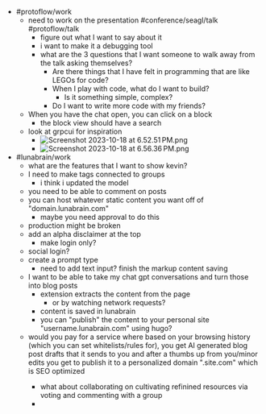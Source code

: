 - #protoflow/work
	- need to work on the presentation #conference/seagl/talk #protoflow/talk
		- figure out what I want to say about it
		- i want to make it a debugging tool
		- what are the 3 questions that I want someone to walk away from the talk asking themselves?
			- Are there things that I have felt in programming that are like LEGOs for code?
			- When I play with code, what do I want to build?
				- Is it something simple, complex?
			- Do I want to write more code with my friends?
	- When you have the chat open, you can click on a block
		- the block view should have a search
	- look at grpcui for inspiration
		- ![Screenshot 2023-10-18 at 6.52.51 PM.png](../assets/Screenshot_2023-10-18_at_6.52.51 PM_1697680375855_0.png)
		- ![Screenshot 2023-10-18 at 6.56.36 PM.png](../assets/Screenshot_2023-10-18_at_6.56.36 PM_1697680601195_0.png)
- #lunabrain/work
	- what are the features that I want to show kevin?
	- I need to make tags connected to groups
		- i think i updated the model
	- you need to be able to comment on posts
	- you can host whatever static content you want off of "domain.lunabrain.com"
		- maybe you need approval to do this
	- production might be broken
	- add an alpha disclaimer at the top
		- make login only?
	- social login?
	- create a prompt type
		- need to add text input? finish the markup content saving
	- I want to be able to take my chat gpt conversations and turn those into blog posts
		- extension extracts the content from the page
			- or by watching network requests?
		- content is saved in lunabrain
		- you can "publish" the content to your personal site "username.lunabrain.com" using hugo?
	- would you pay for a service where based on your browsing history (which you can set whitelists/rules for), you get AI generated blog post drafts that it sends to you and after a thumbs up from you/minor edits you get to publish it to a personalized domain "<username>.site.com"  which is SEO optimized
		- what about collaborating on cultivating refinined resources via voting and commenting with a group
		-